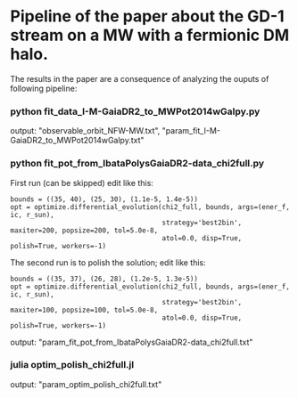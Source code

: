 # Pipeline of the paper about the GD-1 stream on a MW with a fermionic DM halo.

The results in the paper are a consequence of analyzing the ouputs of following pipeline:

### python fit_data_I-M-GaiaDR2_to_MWPot2014wGalpy.py

output: "observable_orbit_NFW-MW.txt", "param_fit_I-M-GaiaDR2_to_MWPot2014wGalpy.txt"

### python fit_pot_from_IbataPolysGaiaDR2-data_chi2full.py

First run (can be skipped) edit like this:
```
bounds = ((35, 40), (25, 30), (1.1e-5, 1.4e-5))
opt = optimize.differential_evolution(chi2_full, bounds, args=(ener_f, ic, r_sun),
                                      strategy='best2bin', maxiter=200, popsize=200, tol=5.0e-8,
                                      atol=0.0, disp=True, polish=True, workers=-1)
```
The second run is to polish the solution; edit like this:
```
bounds = ((35, 37), (26, 28), (1.2e-5, 1.3e-5))
opt = optimize.differential_evolution(chi2_full, bounds, args=(ener_f, ic, r_sun),
                                      strategy='best2bin', maxiter=100, popsize=100, tol=5.0e-8,
                                      atol=0.0, disp=True, polish=True, workers=-1)
```
output: "param_fit_pot_from_IbataPolysGaiaDR2-data_chi2full.txt"


### julia optim_polish_chi2full.jl

output: "param_optim_polish_chi2full.txt"
